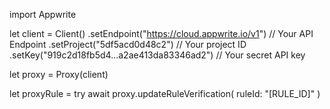 import Appwrite

let client = Client()
    .setEndpoint("https://cloud.appwrite.io/v1") // Your API Endpoint
    .setProject("5df5acd0d48c2") // Your project ID
    .setKey("919c2d18fb5d4...a2ae413da83346ad2") // Your secret API key

let proxy = Proxy(client)

let proxyRule = try await proxy.updateRuleVerification(
    ruleId: "[RULE_ID]"
)

